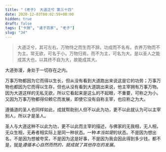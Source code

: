 ```yaml
---
title: "《老子》 大道泛兮 第三十四"
date: 2020-12-03T00:02:59+08:00
hidden: true
draft: false
tags: ["卡揣", "诸子百家", "老子"]
slug: "34"
---
```


> 大道泛兮，其可左右。万物恃之而生而不辞。功成而不名有。衣养万物而不为主。常无欲，可名于小。万物归焉，而不为主，可名为大。是以圣人之能成其大也，以其终不自为大，故能成其大。

大道弥漫，身处于一切存在之内。

万事万物都因为它而得以生长，但从没有看到大道跑出来说这是它的功劳；万事万物也都因为它而得以生存，但也从没有看到大道跳出来说，他主宰拥有万事万物。因为大道这样的无私无欲，所以它看起来是这么的不起眼，不重要，可称之为小。又因为万事万物都得仰赖它而发展，即使它没有自称主宰，也应称之为大。

遵循道的圣人也同样如此，成就帮助别人但不以此为功，更不以此就认为可以主宰别人，所以才是圣人。

圣人与大道这种不以此为功，更不以此而主宰的描述，与佛家的无我相，无人相，无众生相，无寿者相实际上是同一种状态。一种*本当如是*的状态。不是因为想出名，不是因为想被夸奖，不是因为这是好事，不是因为我会因此得到多少钱，都不是，就是*遵循本心自然而然的，就成就了其他存在的发展*。